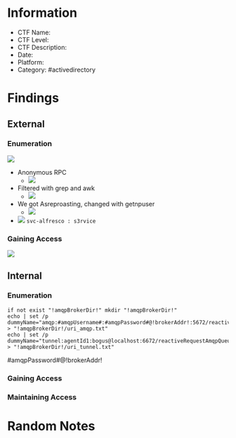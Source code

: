 # Information
- CTF Name: 
- CTF Level:
- CTF Description: 
- Date: 
- Platform: 
- Category: #activedirectory 

# Findings

## External
### Enumeration
![](https://i.imgur.com/7iqDCM5.png)
- Anonymous RPC
	- ![](https://i.imgur.com/9rIjh0a.png)
- Filtered with grep and awk
	- ![](https://i.imgur.com/G0GEIvX.png)
- We got Asreproasting, changed with getnpuser
	- ![](https://i.imgur.com/hp6wIAI.png)
- ![](https://i.imgur.com/0VKSL5A.png)
` svc-alfresco : s3rvice `
### Gaining Access

![](https://i.imgur.com/sOLthpl.png)

## Internal
### Enumeration
```shell
if not exist "!amqpBrokerDir!" mkdir "!amqpBrokerDir!"
echo | set /p dummyName="amqp:#amqpUsername#:#amqpPassword#@!brokerAddr!:5672/reactiveRequestAmqpQueueId" > "!amqpBrokerDir!/uri_amqp.txt"
echo | set /p dummyName="tunnel:agentId1:bogus@localhost:6672/reactiveRequestAmqpQueueId" > "!amqpBrokerDir!/uri_tunnel.txt"
```

#amqpPassword#@!brokerAddr!
### Gaining Access


### Maintaining Access


# Random Notes
